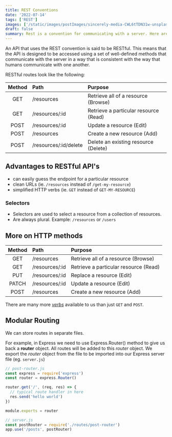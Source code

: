 ```yaml
---
title: REST Conventions
date: '2022-07-14'
tags: ['REST']
images: ['/static/images/postImages/sincerely-media-CWL6tTDN31w-unsplash.jpg']
draft: false
summary: Rest is a convention for communicating with a server. Here are some common conventions.
---
```


An API that uses the REST convention is said to be RESTful. This means that the API is designed to be accessed using a set of well-defined methods that communicate with the server in a way that is consistent with the way that humans communicate with one another.

RESTful routes look like the following:

| **Method** | **Path**              | **Purpose**                           |
| :--------: | :-------------------- | :------------------------------------ |
|    GET     | /resources            | Retrieve all of a resource (Browse)   |
|    GET     | /resources/:id        | Retrieve a particular resource (Read) |
|    POST    | /resources/:id        | Update a resource (Edit)              |
|    POST    | /resources            | Create a new resource (Add)           |
|    POST    | /resources/:id/delete | Delete an existing resource (Delete)  |

## Advantages to RESTful API's

- can easily guess the endpoint for a particular resource
- clean URLs (ie. `/resources` instead of `/get-my-resource`)
- simplified HTTP verbs (ie. `GET` instead of `GET-MY-RESOURCE`)

### Selectors

- Selectors are used to select a resource from a collection of resources.
- Are always plural.
  Example: `/resources` or `/users`

## More on HTTP methods

| **Method** | **Path**       | **Purpose**                           |
| :--------: | :------------- | :------------------------------------ |
|    GET     | /resources     | Retrieve all of a resource (Browse)   |
|    GET     | /resources/:id | Retrieve a particular resource (Read) |
|    PUT     | /resources/:id | Replace a resource (Edit)             |
|   PATCH    | /resources/:id | Update a resource (Edit)              |
|    POST    | /resources     | Create a new resource (Add)           |

There are many more [_verbs_](https://developer.mozilla.org/en-US/docs/Web/HTTP/Methods) available to us than just `GET` and `POST`.

## Modular Routing

We can store routes in separate files.

For example, in Express we need to use Express.Router() method to give us back a **router** object. All routes will be added to this _router_ object. We export the _router_ object from the file to be imported into our Express server file (eg. `server.js`)

```js
// post-router.js
const express = require('express')
const router = express.Router()

router.get('/', (req, res) => {
  // typical route handler in here
  res.send('hello world')
})

module.exports = router

// server.js
const postRouter = require('./routes/post-router')
app.use('/posts', postRouter)
```
